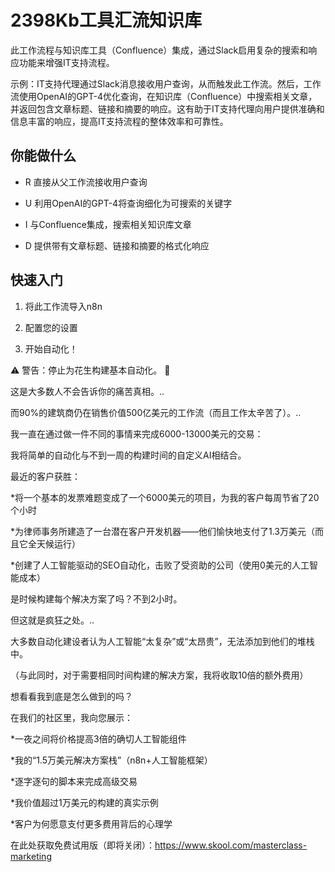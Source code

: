 # 2398Kb工具汇流知识库

此工作流程与知识库工具（Confluence）集成，通过Slack启用复杂的搜索和响应功能来增强IT支持流程。

示例：IT支持代理通过Slack消息接收用户查询，从而触发此工作流。然后，工作流使用OpenAI的GPT-4优化查询，在知识库（Confluence）中搜索相关文章，并返回包含文章标题、链接和摘要的响应。这有助于IT支持代理向用户提供准确和信息丰富的响应，提高IT支持流程的整体效率和可靠性。

## 你能做什么

- R 直接从父工作流接收用户查询

- U 利用OpenAI的GPT-4将查询细化为可搜索的关键字

- I 与Confluence集成，搜索相关知识库文章

- D 提供带有文章标题、链接和摘要的格式化响应

## 快速入门

1.  将此工作流导入n8n

2.  配置您的设置

3.  开始自动化！

⚠️ 警告：停止为花生构建基本自动化。 🚫

这是大多数人不会告诉你的痛苦真相。..

而90%的建筑商仍在销售价值500亿美元的工作流（而且工作太辛苦了）。..

我一直在通过做一件不同的事情来完成6000-13000美元的交易：

我将简单的自动化与不到一周的构建时间的自定义AI相结合。

最近的客户获胜：

*将一个基本的发票难题变成了一个6000美元的项目，为我的客户每周节省了20个小时

*为律师事务所建造了一台潜在客户开发机器——他们愉快地支付了1.3万美元（而且它全天候运行）

*创建了人工智能驱动的SEO自动化，击败了受资助的公司（使用0美元的人工智能成本）

是时候构建每个解决方案了吗？不到2小时。

但这就是疯狂之处。..

大多数自动化建设者认为人工智能“太复杂”或“太昂贵”，无法添加到他们的堆栈中。

（与此同时，对于需要相同时间构建的解决方案，我将收取10倍的额外费用）

想看看我到底是怎么做到的吗？

在我们的社区里，我向您展示：

*一夜之间将价格提高3倍的确切人工智能组件

*我的“1.5万美元解决方案栈”（n8n+人工智能框架）

*逐字逐句的脚本来完成高级交易

*我价值超过1万美元的构建的真实示例

*客户为何愿意支付更多费用背后的心理学

在此处获取免费试用版（即将关闭）：https://www.skool.com/masterclass-marketing

